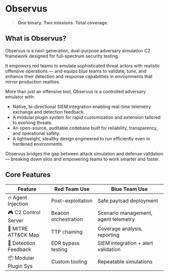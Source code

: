 # Observus

> **One binary. Two missions. Total coverage.**  

## What is Observus?

Observus is a next-generation, dual-purpose adversary simulation C2 framework designed for full-spectrum security testing.

It empowers red teams to emulate sophisticated threat actors with realistic offensive operations — and equips blue teams to validate, tune, and enhance their detection and response capabilities in environments that mirror production realities.

More than just an offensive tool, Observus is a controlled adversary emulator with:
- Native, bi-directional SIEM integration enabling real-time telemetry exchange and detection feedback.
- A modular plugin system for rapid customization and extension tailored to evolving threats.
- An open-source, auditable codebase built for reliability, transparency, and operational safety.
- A lightweight, stealthy design engineered to run efficiently even in hardened environments.

Observus bridges the gap between attack simulation and defense validation — breaking down silos and empowering teams to work smarter and faster.

## Core Features

| Feature               | Red Team Use           | Blue Team Use                          |
|-----------------------|------------------------|----------------------------------------|
| 🔥 Agent Injection     | Post-exploitation       | Safe payload deployment                |
| 🎮 C2 Control Server   | Beacon orchestration    | Scenario management, agent telemetry   |
| 🧠 MITRE ATT&CK Map   | TTP chaining            | Coverage analysis, reporting           |
| 🧪 Detection Feedback | EDR bypass testing      | SIEM integration + alert validation    |
| 📦 Modular Plugin Sys | Custom tooling          | Repeatable simulations
